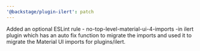 ```yaml
---
'@backstage/plugin-ilert': patch
---
```


Added an optional ESLint rule - no-top-level-material-ui-4-imports -in ilert plugin which has an auto fix function to migrate the imports and used it to migrate the Material UI imports for plugins/ilert.
